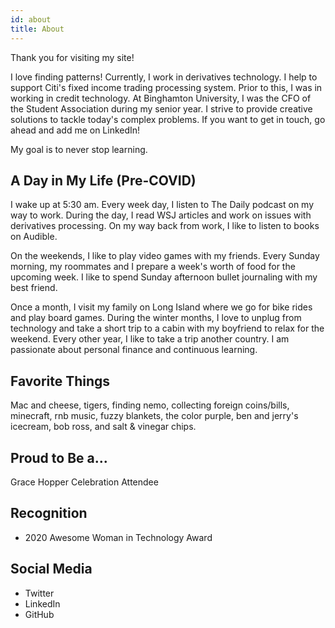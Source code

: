 ```yaml
---
id: about
title: About
---
```

Thank you for visiting my site!

I love finding patterns! Currently, I work in derivatives technology. I help to support Citi's fixed income trading processing system. Prior to this, I was in working in credit technology. At Binghamton University, I was the CFO of the Student Association during my senior year. I strive to provide creative solutions to tackle today's complex problems. If you want to get in touch, go ahead and add me on LinkedIn!
 
My goal is to never stop learning.

## A Day in My Life (Pre-COVID)
I wake up at 5:30 am. Every week day, I listen to The Daily podcast on my way to work. During the day, I read WSJ articles and work on issues with derivatives processing. On my way back from work, I like to listen to books on Audible.

On the weekends, I like to play video games with my friends. Every Sunday morning, my roommates and I prepare a week's worth of food for the upcoming week. I like to spend Sunday afternoon bullet journaling with my best friend.

Once a month, I visit my family on Long Island where we go for bike rides and play board games. During the winter months, I love to unplug from technology and take a short trip to a cabin with my boyfriend to relax for the weekend. Every other year, I like to take a trip another country. I am passionate about personal finance and continuous learning. 

## Favorite Things
Mac and cheese, tigers, finding nemo, collecting foreign coins/bills, minecraft, rnb music, fuzzy blankets, the color purple, ben and jerry's icecream, bob ross, and salt & vinegar chips.

## Proud to Be a...

Grace Hopper Celebration Attendee

## Recognition

- 2020 Awesome Woman in Technology Award

## Social Media

- Twitter
- LinkedIn
- GitHub
